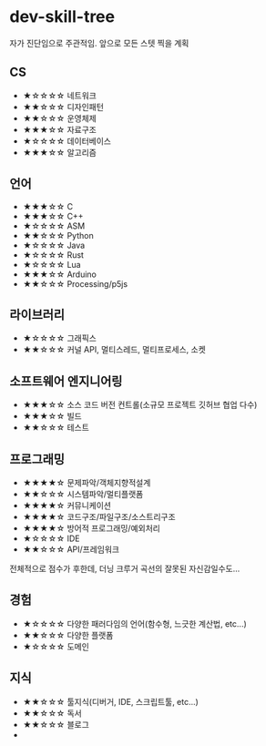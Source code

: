 # dev-skill-tree
자가 진단임으로 주관적임. 앞으로 모든 스텟 찍을 계획

## CS
- ★☆☆☆☆ 네트워크
- ★★☆☆☆ 디자인패턴
- ★★☆☆☆ 운영체제
- ★★★☆☆ 자료구조
- ★☆☆☆☆ 데이터베이스
- ★★★☆☆ 알고리즘

## 언어
- ★★★☆☆ C
- ★★★☆☆ C++
- ★☆☆☆☆ ASM
- ★★☆☆☆ Python
- ★☆☆☆☆ Java
- ★☆☆☆☆ Rust
- ★☆☆☆☆ Lua
- ★★★☆☆ Arduino
- ★★☆☆☆ Processing/p5js

## 라이브러리
- ★☆☆☆☆ 그래픽스
- ★★☆☆☆ 커널 API, 멀티스레드, 멀티프로세스, 소켓

## 소프트웨어 엔지니어링
- ★★★☆☆ 소스 코드 버전 컨트롤(소규모 프로젝트 깃허브 협업 다수)
- ★★★☆☆ 빌드
- ★★☆☆☆ 테스트

## 프로그래밍
- ★★★★☆ 문제파악/객체지향적설계
- ★★☆☆☆ 시스템파악/멀티플랫폼
- ★★★★☆ 커뮤니케이션
- ★★★★☆ 코드구조/파일구조/소스트리구조
- ★★★★☆ 방어적 프로그래밍/예외처리
- ★☆☆☆☆ IDE
- ★★☆☆☆ API/프레임워크

전체적으로 점수가 후한데, 더닝 크루거 곡선의 잘못된 자신감일수도...

## 경험
- ★☆☆☆☆ 다양한 패러다임의 언어(함수형, 느긋한 계산법, etc...)
- ★★☆☆☆ 다양한 플랫폼
- ★☆☆☆☆ 도메인

## 지식
- ★★☆☆☆ 툴지식(디버거, IDE, 스크립트툴, etc...)
- ★★☆☆☆ 독서
- ★★☆☆☆ 블로그
- 
